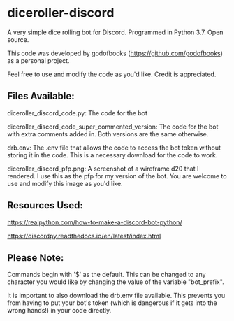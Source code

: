 # diceroller-discord
A very simple dice rolling bot for Discord. Programmed in Python 3.7. Open source. 

This code was developed by godofbooks (https://github.com/godofbooks) as a personal project.

Feel free to use and modify the code as you'd like. Credit is appreciated. 

## Files Available:
diceroller_discord_code.py: The code for the bot

diceroller_discord_code_super_commented_version: The code for the bot with extra comments added in. Both versions are the same otherwise.

drb.env: The .env file that allows the code to access the bot token without storing it in the code. This is a necessary download for the code to work.

diceroller_discord_pfp.png: A screenshot of a  wireframe d20 that I rendered. I use this as the pfp for my version of the bot. You are welcome to use and modify this image as you'd like.

## Resources Used:
https://realpython.com/how-to-make-a-discord-bot-python/

https://discordpy.readthedocs.io/en/latest/index.html

## Please Note:
Commands begin with '$' as the default. This can be changed to any character you would like by changing the value of the variable "bot_prefix". 

It is important to also download the drb.env file available. This prevents you from having to put your bot's token (which is dangerous if it gets into the wrong hands!) in your code directly. 
